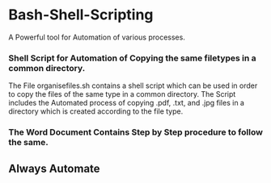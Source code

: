 # Bash-Shell-Scripting
A Powerful tool for Automation of various processes. 

### Shell Script for Automation of Copying the same filetypes in a common directory.
The File organisefiles.sh contains a shell script which can be used in order to copy the files of the same type in a common directory.
The Script includes the Automated process of copying .pdf, .txt, and .jpg files in a directory which is created according to the file type.

### The Word Document Contains Step by Step procedure to follow the same.

## Always Automate

